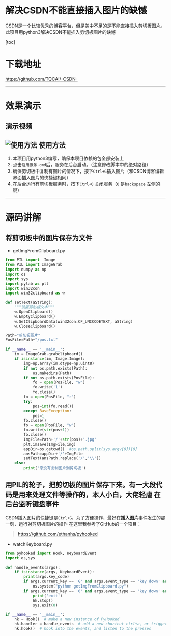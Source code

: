 # 解决CSDN不能直接插入图片的缺憾
CSDN是一个比较优秀的博客平台，但是美中不足的是不能直接插入剪切板图片。此项目用python3解决CSDN不能插入剪切板图片的缺憾

[toc]

下载地址
===
https://github.com/TQCAI/-CSDN-

---

效果演示
===
演示视频
---
![使用方法](https://img-blog.csdn.net/20180428232353862?watermark/2/text/aHR0cHM6Ly9ibG9nLmNzZG4ubmV0L1RRQ0FJNjY2/font/5a6L5L2T/fontsize/400/fill/I0JBQkFCMA==/dissolve/70)
使用方法
---
1. 本项目用python3编写，确保本项目依赖的包全部安装上
2. 点击`启用服务.cmd`后，服务在后台启动。（注意修改脚本中的绝对路径）
3. 确保剪切板中复制有图片的情况下，按下`Ctrl+G`插入图片（和CSDN博客编辑界面插入图片的快捷键相同）
4. 在后台运行有剪切板服务时，按下`Ctrl+0` 关闭服务（`0` 是`backspace` 左侧的键）

---
源码讲解
===
将剪切板中的图片保存为文件
---
+ getImgFromClipboard.py
```python
from PIL import  Image
from PIL import ImageGrab
import numpy as np
import os
import sys
import pylab as plt
import win32con
import win32clipboard as w

def setText(aString):
    """设置剪贴板文本"""
    w.OpenClipboard()
    w.EmptyClipboard()
    w.SetClipboardData(win32con.CF_UNICODETEXT, aString)
    w.CloseClipboard()

Path="剪切板图片"
PosFile=Path+"/pos.txt"

if __name__ == '__main__':
    im = ImageGrab.grabclipboard()
    if isinstance(im, Image.Image):
        img=np.array(im,dtype=np.uint8)
        if not os.path.exists(Path):
            os.makedirs(Path)
        if not os.path.exists(PosFile):
            fo = open(PosFile, "w")
            fo.write('1')
            fo.close()
        fo = open(PosFile, "r")
        try:
            pos=int(fo.read())
        except BaseException:
            pos=1
        fo.close()
        fo = open(PosFile, "w")
        fo.write(str(pos+1))
        fo.close()
        ImgFile=Path+'/'+str(pos)+'.jpg'
        plt.imsave(ImgFile,img)
        appDir=os.getcwd()  #os.path.split(sys.argv[0])[0]
        ansPath=appDir+'/'+ImgFile
        setText(ansPath.replace('/','\\'))
    else:
        print('您没有复制图片到剪切板')
```
用PIL的轮子，把剪切板的图片保存下来。有一大段代码是用来处理文件等操作的，本人小白，大佬轻虐
在后台监听键盘事件
---
CSDN插入图片的快捷键是`Ctrl+G`，为了方便操作，最好在**插入图片**事件发生的那一刻，运行对剪切板图片的操作
在这里我参考了GitHub的一个项目：
>https://github.com/ethanhs/pyhooked

+ watchKeyboard.py
```python
from pyhooked import Hook, KeyboardEvent
import os,sys

def handle_events(args):
    if isinstance(args, KeyboardEvent):
        print(args.key_code)
        if args.current_key == 'G' and args.event_type == 'key down' and 'Lcontrol' in args.pressed_key:
            os.system("python getImgFromClipboard.py")
        if args.current_key == '0' and args.event_type == 'key down' and 'Lcontrol' in args.pressed_key:
            print('exit')
            hk.stop()
            sys.exit(0)

if __name__ == '__main__':
    hk = Hook()  # make a new instance of PyHooked
    hk.handler = handle_events  # add a new shortcut ctrl+a, or triggered on mouseover of (300,400)
    hk.hook()  # hook into the events, and listen to the presses
```



